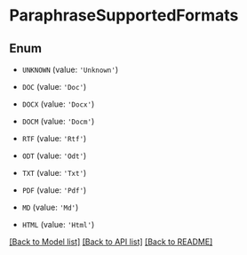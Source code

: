 # ParaphraseSupportedFormats


## Enum

* `UNKNOWN` (value: `'Unknown'`)

* `DOC` (value: `'Doc'`)

* `DOCX` (value: `'Docx'`)

* `DOCM` (value: `'Docm'`)

* `RTF` (value: `'Rtf'`)

* `ODT` (value: `'Odt'`)

* `TXT` (value: `'Txt'`)

* `PDF` (value: `'Pdf'`)

* `MD` (value: `'Md'`)

* `HTML` (value: `'Html'`)

[[Back to Model list]](../README.md#documentation-for-models) [[Back to API list]](../README.md#documentation-for-api-endpoints) [[Back to README]](../README.md)


